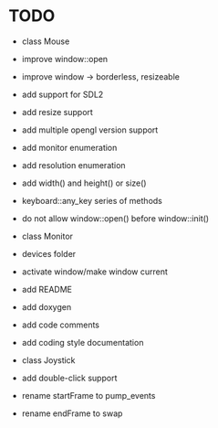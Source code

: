 TODO
====

* class Mouse
* improve window::open
* improve window -> borderless, resizeable
* add support for SDL2
* add resize support
* add multiple opengl version support
* add monitor enumeration
* add resolution enumeration
* add width() and height() or size()
* keyboard::any_key series of methods
* do not allow window::open() before window::init()
* class Monitor
* devices folder
* activate window/make window current
* add README
* add doxygen
* add code comments
* add coding style documentation
* class Joystick
* add double-click support

* rename startFrame to pump_events
* rename endFrame to swap
